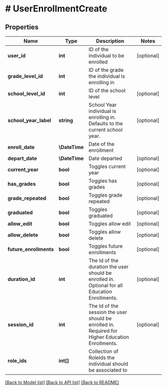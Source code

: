 # # UserEnrollmentCreate

## Properties

Name | Type | Description | Notes
------------ | ------------- | ------------- | -------------
**user_id** | **int** | ID of the individual to be enrolled | [optional]
**grade_level_id** | **int** | ID of the grade the individual is enrolling in |
**school_level_id** | **int** | ID of the school level | [optional]
**school_year_label** | **string** | School Year individual is enrolling in.  Defaults to the current school year. | [optional]
**enroll_date** | **\DateTime** | Date of the enrollment |
**depart_date** | **\DateTime** | Date departed | [optional]
**current_year** | **bool** | Toggles current year | [optional]
**has_grades** | **bool** | Toggles has grades | [optional]
**grade_repeated** | **bool** | Toggles grade repeated | [optional]
**graduated** | **bool** | Toggles graduated | [optional]
**allow_edit** | **bool** | Toggles allow edit | [optional]
**allow_delete** | **bool** | Toggles allow delete | [optional]
**future_enrollments** | **bool** | Toggles future enrollments | [optional]
**duration_id** | **int** | The Id of the duration the user should be enrolled in. Optional for all Education Enrollments. | [optional]
**session_id** | **int** | The Id of the session the user should be enrolled in. Required for Higher Education Enrollments. | [optional]
**role_ids** | **int[]** | Collection of RoleIds the individual should be associated to |

[[Back to Model list]](../../README.md#models) [[Back to API list]](../../README.md#endpoints) [[Back to README]](../../README.md)
